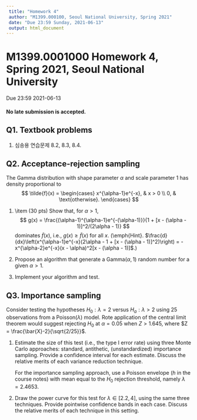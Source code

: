 ```yaml
---
 title: "Homework 4"
 author: "M1399.000100, Seoul National University, Spring 2021"
 date: "Due 23:59 Sunday, 2021-06-13"
 output: html_document
---
```


# M1399.0001000 Homework 4, Spring 2021, Seoul National University
Due 23:59 2021-06-13

#### **No late submission is accepted**. 


## Q1. Textbook problems

1. 심송용 연습문제 8.2, 8.3, 8.4.

<!--
## Q2. Acceptance-rejection sampling

Suppose we want to generate samples from a Beta($\alpha$,$\beta$) distribution, whose density is given by
$$
f(x) = \frac{x^{\alpha-1}(1-x)^{\beta-1}}{B(\alpha,\beta)}~~(0<x<1), \quad B(\alpha,\beta) = \int_0^1 x^{\alpha-1}(1-x)^{\beta-1}dx.
$$

1. Write an acceptance-rejection sampling algorithm for generating a Beta random variable, in which two independent uniform random variables are generated and the density function is explicitly used. 

2. Find the probability of acceptance of the algorithm in part 1. Evaluate $M$ that maximizes the probabilty of acceptance in case of $\alpha=2$ and $\beta=2$. Implement the algorithm of part 1 with this value of $M$ and estimate the acceptance probability.

3. An alternative method of generating a Beta random variable is to generate two independent random variables $U$ and $V$ from Unif$[0,1]$, and take ${U^{1/\alpha}}/(U^{1/\alpha}+V^{1\beta})$ only when $U^{1/\alpha}+V^{1/\beta} \le 1$. Evaluate the probability of acceptance of this strategy when $\alpha=\beta=2$. Compare your result with that of part 2. Implement this method and estimate the acceptance probability.
-->

## Q2. Acceptance-rejection sampling

The Gamma distribution with shape parameter $\alpha$ and scale parameter $1$ has density proportional to
$$
	\tilde{f}(x) = \begin{cases}
			x^{\alpha-1}e^{-x}, & x > 0 \\
			0, & \text{otherwise}.
	\end{cases}
$$

1. \item (30 pts) Show that, for $\alpha > 1$, 
$$
	g(x) = \frac{(\alpha-1)^{\alpha-1}e^{-(\alpha-1)}}{1 + [x - (\alpha - 1)]^2/(2\alpha - 1)}
$$
dominates $\tilde{f}(x)$, i.e., $g(x) \ge \tilde{f}(x)$ for all $x$.
(\emph{Hint}. $\frac{d}{dx}\left(x^{\alpha-1}e^{-x}(2\alpha - 1 + [x - (\alpha - 1)]^2)\right) = -x^{\alpha-2}e^{-x}(x - \alpha)^2[x - (\alpha - 1)]$.)

2. Propose an algorithm that generate a $\text{Gamma}(\alpha, 1)$ random number for a given $\alpha > 1$.

3. Implement your algorithm and test.


## Q3. Importance sampling

Consider testing the hypotheses $H_0: \lambda=2$ versus $H_a: \lambda>2$ using 25 observations from a Poisson($\lambda$) model. Rote application of the central limit theorem would suggest rejecting $H_0$ at $\alpha=0.05$ when $Z > 1.645$, where $Z = \frac{\bar{X}-2}{\sqrt{2/25}}$.

1. Estimate the size of this test (i.e., the type I error rate) using three Monte Carlo approaches: standard, antithetic, (unstandardized) importance sampling. Provide a confidence interval for each estimate. Discuss the relative merits of each variance reduction technique.
	
	For the importance sampling approach, use a Poisson envelope ($h$ in the course notes) with mean equal to the $H_0$ rejection threshold, namely $\lambda = 2.4653$. 
    
2. Draw the power curve for this test for $\lambda \in [2.2,4]$, using the same three techniques. Provide pointwise confidence bands in each case. Discuss the relative merits of each technique in this setting. 

